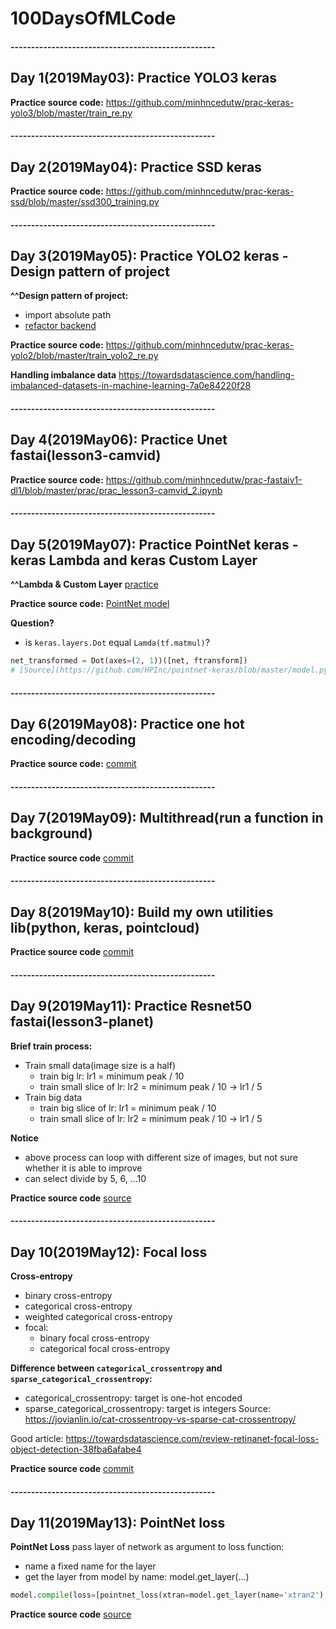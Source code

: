 # 100DaysOfMLCode

#### --------------------------------------------------
## Day 1(2019May03): Practice YOLO3 keras

**Practice source code:** https://github.com/minhncedutw/prac-keras-yolo3/blob/master/train_re.py

#### --------------------------------------------------
## Day 2(2019May04): Practice SSD keras

**Practice source code:** https://github.com/minhncedutw/prac-keras-ssd/blob/master/ssd300_training.py

#### --------------------------------------------------
## Day 3(2019May05): Practice YOLO2 keras - Design pattern of project

**^^Design pattern of project:**
 - import absolute path
 - [refactor backend](https://github.com/minhncedutw/handbook/blob/master/python_tips/backend.py)

**Practice source code:** https://github.com/minhncedutw/prac-keras-yolo2/blob/master/train_yolo2_re.py

**Handling imbalance data** https://towardsdatascience.com/handling-imbalanced-datasets-in-machine-learning-7a0e84220f28

#### --------------------------------------------------
## Day 4(2019May06): Practice Unet fastai(lesson3-camvid)

**Practice source code:** https://github.com/minhncedutw/prac-fastaiv1-dl1/blob/master/prac/prac_lesson3-camvid_2.ipynb

#### --------------------------------------------------
## Day 5(2019May07): Practice PointNet keras - keras Lambda and keras Custom Layer

**^^Lambda & Custom Layer** [practice](https://github.com/minhncedutw/handbook/blob/master/python_tips/keras_tips.md)

**Practice source code:** [PointNet model](./prac_codes/day05/)

**Question?** 
 - is `keras.layers.Dot` equal `Lamda(tf.matmul)`?
```python
net_transformed = Dot(axes=(2, 1))([net, ftransform])
# [Source](https://github.com/HPInc/pointnet-keras/blob/master/model.py)
```

#### --------------------------------------------------
## Day 6(2019May08): Practice one hot encoding/decoding

**Practice source code:** [commit](https://github.com/minhncedutw/handbook/commit/e0ddf8848c9ab3612c4547263c0cd4ec20ff89f7)

#### --------------------------------------------------
## Day 7(2019May09): Multithread(run a function in background)

**Practice source code** [commit](https://github.com/minhncedutw/handbook/commit/e2ecac58ac5447ae51c0f18a8ec0b6cf10a0508c)

#### --------------------------------------------------
## Day 8(2019May10): Build my own utilities lib(python, keras, pointcloud)

**Practice source code** [commit](https://github.com/minhncedutw/handbook/commit/ff54ab5400d52de3e15a43fbe8c01a62b751f2f0)

#### --------------------------------------------------
## Day 9(2019May11): Practice Resnet50 fastai(lesson3-planet)

**Brief train process:**
 - Train small data(image size is a half)
    + train big lr: lr1 = minimum peak / 10
    + train small slice of lr: lr2 = minimum peak / 10 -> lr1 / 5
 - Train big data
    + train big slice of lr: lr1 = minimum peak / 10
    + train small slice of lr: lr2 = minimum peak / 10 -> lr1 / 5
    
**Notice**
 - above process can loop with different size of images, but not sure whether it is able to improve
 - can select divide by 5, 6, ...10

**Practice source code** [source](./prac_codes/day09/)

#### --------------------------------------------------
## Day 10(2019May12): Focal loss

**Cross-entropy**
 - binary cross-entropy
 - categorical cross-entropy
 - weighted categorical cross-entropy
 - focal:
    + binary focal cross-entropy
    + categorical focal cross-entropy
    
**Difference between `categorical_crossentropy` and `sparse_categorical_crossentropy`:**
 - categorical_crossentropy: target is one-hot encoded
 - sparse_categorical_crossentropy: target is integers
Source: https://jovianlin.io/cat-crossentropy-vs-sparse-cat-crossentropy/
    
Good article: https://towardsdatascience.com/review-retinanet-focal-loss-object-detection-38fba6afabe4

**Practice source code** [commit](https://github.com/minhncedutw/handbook/commit/fcd84c38acec1ffba043cf93bf4e0ead8da7a139)

#### --------------------------------------------------
## Day 11(2019May13): PointNet loss

**PointNet Loss** pass layer of network as argument to loss function:
 - name a fixed name for the layer
 - get the layer from model by name: model.get_layer(...)
```python
model.compile(loss=[pointnet_loss(xtran=model.get_layer(name='xtran2'), reg_weight=0.001)], metrics=["accuracy"], optimizer=adam)
``` 

**Practice source code** [source](./prac_codes/day11)